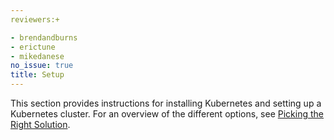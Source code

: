 ```yaml
---
reviewers:+

- brendandburns
- erictune
- mikedanese
no_issue: true
title: Setup
---
```


This section provides instructions for installing Kubernetes and setting
up a Kubernetes cluster. For an overview of the different options, see
[Picking the Right Solution](/docs/setup/pick-right-solution/).

